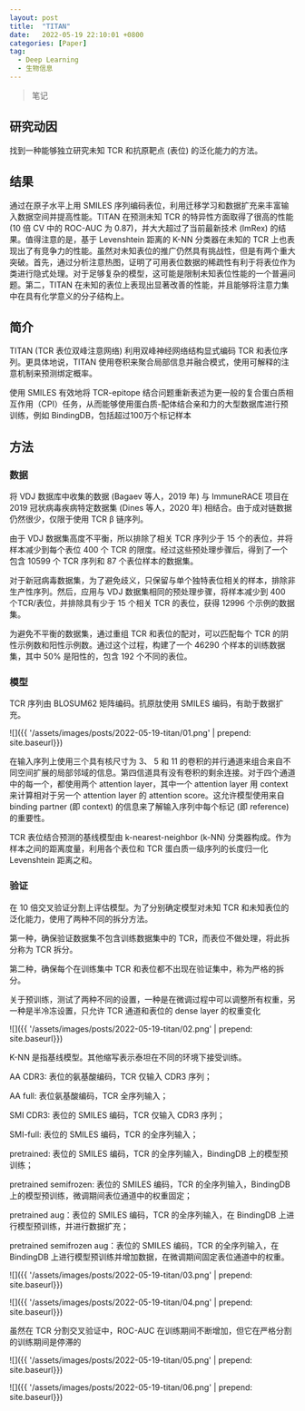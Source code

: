 ```yaml
---
layout: post
title:  "TITAN"
date:   2022-05-19 22:10:01 +0800
categories: [Paper]
tag: 
  - Deep Learning
  - 生物信息
---
```


> 笔记

## 研究动因

找到一种能够独立研究未知 TCR 和抗原靶点 (表位) 的泛化能力的方法。

## 结果

通过在原子水平上用 SMILES 序列编码表位，利用迁移学习和数据扩充来丰富输入数据空间并提高性能。TITAN 在预测未知 TCR 的特异性方面取得了很高的性能 (10 倍 CV 中的 ROC-AUC 为 0.87)，并大大超过了当前最新技术 (ImRex) 的结果。值得注意的是，基于 Levenshtein 距离的 K-NN 分类器在未知的 TCR 上也表现出了有竞争力的性能。虽然对未知表位的推广仍然具有挑战性，但是有两个重大突破。首先，通过分析注意热图，证明了可用表位数据的稀疏性有利于将表位作为类进行隐式处理。对于足够复杂的模型，这可能是限制未知表位性能的一个普遍问题。第二，TITAN 在未知的表位上表现出显著改善的性能，并且能够将注意力集中在具有化学意义的分子结构上。 

## 简介

TITAN (TCR 表位双峰注意网络) 利用双峰神经网络结构显式编码 TCR 和表位序列。更具体地说，TITAN 使用卷积来聚合局部信息并融合模式，使用可解释的注意机制来预测绑定概率。

使用 SMILES 有效地将 TCR-epitope 结合问题重新表述为更一般的复合蛋白质相互作用（CPI）任务，从而能够使用蛋白质-配体结合亲和力的大型数据库进行预训练，例如 BindingDB，包括超过100万个标记样本

## 方法

### 数据

将 VDJ 数据库中收集的数据 (Bagaev 等人，2019 年) 与 ImmuneRACE 项目在 2019 冠状病毒疾病特定数据集 (Dines 等人，2020 年) 相结合。由于成对链数据仍然很少，仅限于使用 TCR β 链序列。

由于 VDJ 数据集高度不平衡，所以排除了相关 TCR 序列少于 15 个的表位，并将样本减少到每个表位 400 个 TCR 的限度。经过这些预处理步骤后，得到了一个包含 10599 个 TCR 序列和 87 个表位样本的数据集。

对于新冠病毒数据集，为了避免歧义，只保留与单个独特表位相关的样本，排除非生产性序列。然后，应用与 VDJ 数据集相同的预处理步骤，将样本减少到 400 个TCR/表位，并排除具有少于 15 个相关 TCR 的表位，获得 12996 个示例的数据集。

为避免不平衡的数据集，通过重组 TCR 和表位的配对，可以匹配每个 TCR 的阴性示例数和阳性示例数。通过这个过程，构建了一个 46290 个样本的训练数据集，其中 50% 是阳性的，包含 192 个不同的表位。

### 模型

TCR 序列由 BLOSUM62 矩阵编码。抗原肽使用 SMILES 编码，有助于数据扩充。

![]({{ '/assets/images/posts/2022-05-19-titan/01.png' | prepend: site.baseurl}})

在输入序列上使用三个具有核尺寸为 3、 5 和 11 的卷积的并行通道来组合来自不同空间扩展的局部邻域的信息。第四信道具有没有卷积的剩余连接。对于四个通道中的每一个，都使用两个 attention layer，其中一个 attention layer 用 context 来计算相对于另一个 attention layer 的 attention score。这允许模型使用来自binding partner (即 context) 的信息来了解输入序列中每个标记 (即 reference) 的重要性。

TCR 表位结合预测的基线模型由 k-nearest-neighbor (k-NN) 分类器构成。作为样本之间的距离度量，利用各个表位和 TCR 蛋白质一级序列的长度归一化 Levenshtein 距离之和。

### 验证

在 10 倍交叉验证分割上评估模型。为了分别确定模型对未知 TCR 和未知表位的泛化能力，使用了两种不同的拆分方法。

第一种，确保验证数据集不包含训练数据集中的 TCR，而表位不做处理，将此拆分称为 TCR 拆分。

第二种，确保每个在训练集中 TCR 和表位都不出现在验证集中，称为严格的拆分。

关于预训练，测试了两种不同的设置，一种是在微调过程中可以调整所有权重，另一种是半冷冻设置，只允许 TCR 通道和表位的 dense layer 的权重变化

![]({{ '/assets/images/posts/2022-05-19-titan/02.png' | prepend: site.baseurl}})

K-NN 是指基线模型。其他缩写表示泰坦在不同的环境下接受训练。

AA CDR3: 表位的氨基酸编码，TCR 仅输入 CDR3 序列；

AA full: 表位氨基酸编码，TCR 全序列输入；

SMI CDR3: 表位的 SMILES 编码，TCR 仅输入 CDR3 序列；

SMI-full: 表位的 SMILES 编码，TCR 的全序列输入；

pretrained: 表位的 SMILES 编码，TCR 的全序列输入，BindingDB 上的模型预训练；

pretrained semifrozen: 表位的 SMILES 编码，TCR 的全序列输入，BindingDB 上的模型预训练，微调期间表位通道中的权重固定；

pretrained aug：表位的 SMILES 编码，TCR 的全序列输入，在 BindingDB 上进行模型预训练，并进行数据扩充；

pretrained semifrozen aug：表位的 SMILES 编码，TCR 的全序列输入，在 BindingDB 上进行模型预训练并增加数据，在微调期间固定表位通道中的权重。

![]({{ '/assets/images/posts/2022-05-19-titan/03.png' | prepend: site.baseurl}})

![]({{ '/assets/images/posts/2022-05-19-titan/04.png' | prepend: site.baseurl}})

虽然在 TCR 分割交叉验证中，ROC-AUC 在训练期间不断增加，但它在严格分割的训练期间是停滞的

![]({{ '/assets/images/posts/2022-05-19-titan/05.png' | prepend: site.baseurl}})

![]({{ '/assets/images/posts/2022-05-19-titan/06.png' | prepend: site.baseurl}})
